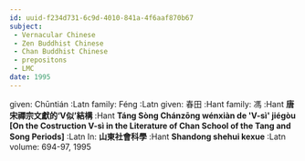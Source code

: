 ```yaml
---
id: uuid-f234d731-6c9d-4010-841a-4f6aaf870b67
subject: 
 - Vernacular Chinese
 - Zen Buddhist Chinese
 - Chan Buddhist Chinese
 - prepositons
 - LMC
date: 1995
---
```


given: Chūntián :Latn
family: Féng :Latn
given: 春田 :Hant
family: 馮 :Hant
**唐宋禪宗文獻的‘V似’結構** :Hant
**Táng Sòng Chánzōng wénxiàn de 'V-sì'  jiégòu [On the Costruction V-sì in the Literature of Chan School of the Tang and Song Periods]** :Latn
In: 
**山東社會科學** :Hant
**Shandong shehui kexue** :Latn
volume: 694-97, 1995